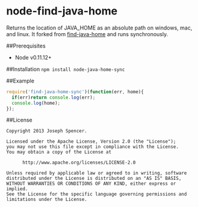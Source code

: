 # node-find-java-home <!-- [![NPM version][npm-image]][npm-url] [![Downloads][downloads-image]][npm-url] [![Build Status][travis-image]][travis-url] [![Coveralls Status][coveralls-image]][coveralls-url] -->

Returns the location of JAVA_HOME as an absolute path on windows, mac, and
linux.  It forked from [find-java-home](https://github.com/jsdevel/node-find-java-home) and runs synchronously.

##Prerequisites
* Node v0.11.12+

##Installation
`npm install node-java-home-sync`

##Example
````javascript
require('find-java-home-sync')(function(err, home){
  if(err)return console.log(err);
  console.log(home);
});
````

##License
````
Copyright 2013 Joseph Spencer.

Licensed under the Apache License, Version 2.0 (the "License");
you may not use this file except in compliance with the License.
You may obtain a copy of the License at

      http://www.apache.org/licenses/LICENSE-2.0

Unless required by applicable law or agreed to in writing, software
distributed under the License is distributed on an "AS IS" BASIS,
WITHOUT WARRANTIES OR CONDITIONS OF ANY KIND, either express or implied.
See the License for the specific language governing permissions and
limitations under the License.
````

[downloads-image]: http://img.shields.io/npm/dm/find-java-home.svg
[npm-url]: https://npmjs.org/package/find-java-home
[npm-image]: http://img.shields.io/npm/v/find-java-home.svg

[travis-url]: https://travis-ci.org/jsdevel/node-find-java-home
[travis-image]: http://img.shields.io/travis/jsdevel/node-find-java-home.svg

[coveralls-url]: https://coveralls.io/r/jsdevel/node-find-java-home
[coveralls-image]: http://img.shields.io/coveralls/jsdevel/node-find-java-home/master.svg
